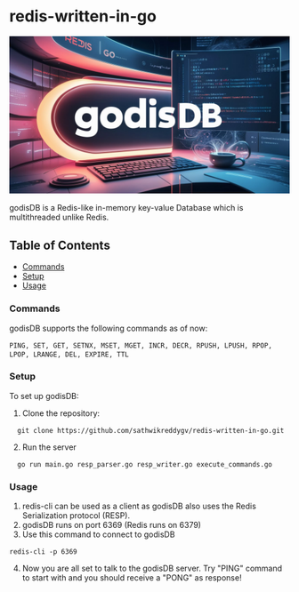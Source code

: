 # redis-written-in-go
![godisDB](images/godis.jpeg)

godisDB is a Redis-like in-memory key-value Database which is multithreaded unlike Redis.

## Table of Contents
* [Commands](#commands)
* [Setup](#setup)
* [Usage](#usage)

### Commands
godisDB supports the following commands as of now:
```
PING, SET, GET, SETNX, MSET, MGET, INCR, DECR, RPUSH, LPUSH, RPOP, LPOP, LRANGE, DEL, EXPIRE, TTL
```

### Setup
To set up godisDB:
1. Clone the repository:  
```
  git clone https://github.com/sathwikreddygv/redis-written-in-go.git
```
2. Run the server
```
  go run main.go resp_parser.go resp_writer.go execute_commands.go
```

### Usage
1. redis-cli can be used as a client as godisDB also uses the Redis Serialization protocol (RESP).
2. godisDB runs on port 6369 (Redis runs on 6379)
3. Use this command to connect to godisDB
```
redis-cli -p 6369
```
4. Now you are all set to talk to the godisDB server. Try "PING" command to start with and you should receive a "PONG" as response!
